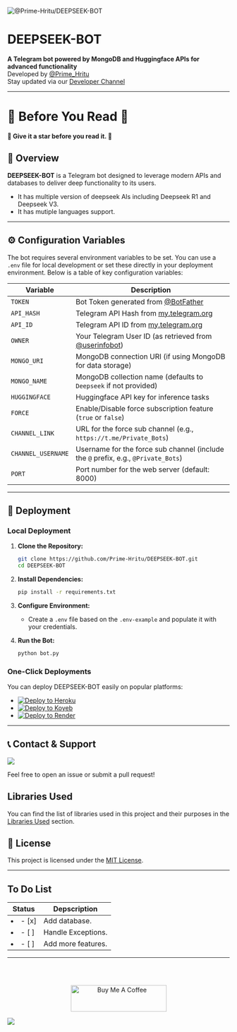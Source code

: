 ![@Prime-Hritu/DEEPSEEK-BOT](https://socialify.git.ci/Prime-Hritu/DEEPSEEK-BOT/image?custom_description=An+advanced+deepseek+AI+telegram+bot+with+mutiple+language+support.&description=1&font=KoHo&forks=1&name=1&owner=1&pattern=Floating+Cogs&stargazers=1&theme=Auto)

# DEEPSEEK-BOT
**A Telegram bot powered by MongoDB and Huggingface APIs for advanced functionality**  
Developed by [@Prime_Hritu](https://t.me/Prime_Hritu)  
Stay updated via our [Developer Channel](https://t.me/Private_Bots)

---

# 🌟 Before You Read 🌟
**🌟 Give it a star before you read it. 🤣**

## 🌟 Overview
**DEEPSEEK-BOT** is a Telegram bot designed to leverage modern APIs and databases to deliver deep functionality to its users.

- It has multiple version of deepseek AIs including Deepseek R1 and Deepseek V3.
- It has mutiple languages support.
---

## ⚙️ Configuration Variables
The bot requires several environment variables to be set. You can use a `.env` file for local development or set these directly in your deployment environment. Below is a table of key configuration variables:

| Variable             | Description                                                                                          |
|----------------------|------------------------------------------------------------------------------------------------------|
| `TOKEN`              | Bot Token generated from [@BotFather](https://t.me/BotFather)                                       |
| `API_HASH`           | Telegram API Hash from [my.telegram.org](https://my.telegram.org/apps)                               |
| `API_ID`             | Telegram API ID from [my.telegram.org](https://my.telegram.org/apps)                                 |
| `OWNER`              | Your Telegram User ID (as retrieved from [@userinfobot](https://t.me/userinfobot))                   |
| `MONGO_URI`          | MongoDB connection URI (if using MongoDB for data storage)                                           |
| `MONGO_NAME`         | MongoDB collection name (defaults to `Deepseek` if not provided)                                     |
| `HUGGINGFACE`        | Huggingface API key for inference tasks                                                            |
| `FORCE`              | Enable/Disable force subscription feature (`true` or `false`)                                        |
| `CHANNEL_LINK`       | URL for the force sub channel (e.g., `https://t.me/Private_Bots`)                                      |
| `CHANNEL_USERNAME`   | Username for the force sub channel (include the `@` prefix, e.g., `@Private_Bots`)                     |
| `PORT`               | Port number for the web server (default: 8000)                                                       |

---

## 🚀 Deployment

### Local Deployment
1. **Clone the Repository:**
   ```bash
   git clone https://github.com/Prime-Hritu/DEEPSEEK-BOT.git
   cd DEEPSEEK-BOT
   ```

2. **Install Dependencies:**
   ```bash
   pip install -r requirements.txt
   ```

3. **Configure Environment:**
   - Create a `.env` file based on the `.env-example` and populate it with your credentials.

4. **Run the Bot:**
   ```bash
   python bot.py
   ```

### One-Click Deployments
You can deploy DEEPSEEK-BOT easily on popular platforms:

- [![Deploy to Heroku](https://www.herokucdn.com/deploy/button.svg)](https://dashboard.heroku.com/new?template=https://github.com/Prime-Hritu/DEEPSEEK-BOT)
- [![Deploy to Koyeb](https://binbashbanana.github.io/deploy-buttons/buttons/remade/koyeb.svg)](https://app.koyeb.com/services/deploy?name=deepseek-bot&repository=Prime-Hritu%2FDEEPSEEK-BOT&branch=main&type=git&env[TOKEN]=REPLACE_ME&env[API_HASH]=REPLACE_ME&env[API_ID]=REPLACE_ME&env[OWNER]=REPLACE_ME&env[MONGO_URI]=REPLACE_ME&env[MONGO_NAME]=Deepseek&env[HUGGINGFACE]=REPLACE_ME&env[FORCE]=REPLACE_ME&env[CHANNEL_LINK]=REPLACE_ME&env[CHANNEL_USERNAME]=REPLACE_ME&env[PORT]=8000
)
- [![Deploy to Render](https://render.com/images/deploy-to-render-button.svg)](https://render.com/deploy?repo=https://github.com/Prime-Hritu/DEEPSEEK-BOT)

---

## 📞 Contact & Support
<image src="https://stylish-social-buttons.vercel.app/?social=telegram&text=Prime_Hritu">

Feel free to open an issue or submit a pull request!


## Libraries Used
You can find the list of libraries used in this project and their purposes in the [Libraries Used](./libraries.md) section.


## 🔖 License
This project is licensed under the [MIT License](LICENSE).

---

## To Do List

| Status          | Depscription          |
| --------------- | --------------------- |
| <li>- [x] </li> | Add database.         |
| <li>- [ ] </li> | Handle Exceptions.    |
| <li>- [ ] </li> | Add more features.    |

---

<br><br>
<p align="center">
<a href="https://www.buymeacoffee.com/hritu" target="_blank">
  <img src="https://cdn.buymeacoffee.com/buttons/v2/default-yellow.png" alt="Buy Me A Coffee" style="height: 60px !important;width: 217px !important;">
</a>
</p>
<image x="0" y="0" src="./svg/LOL.svg">
